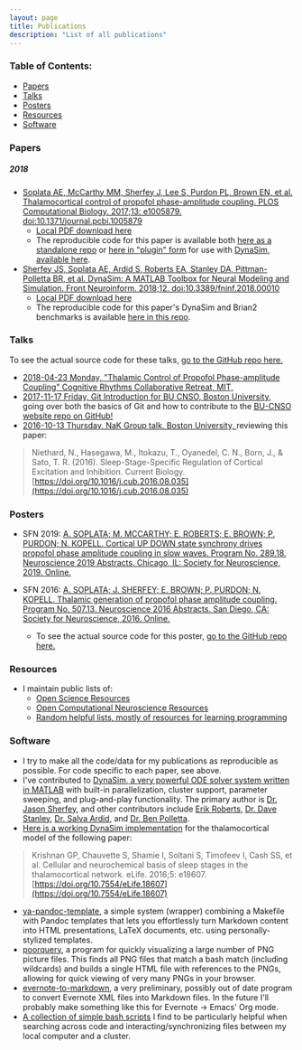 ```yaml
---
layout: page
title: Publications
description: "List of all publications"
---
```


### Table of Contents:
- [Papers](#papers)
- [Talks](#talks)
- [Posters](#posters)
- [Resources](#resources)
- [Software](#software)

### Papers

##### 2018
- [Soplata AE, McCarthy MM, Sherfey J, Lee S, Purdon PL, Brown EN, et al.
  Thalamocortical control of propofol phase-amplitude coupling. PLOS
  Computational Biology. 2017;13: e1005879.
  doi:10.1371/journal.pcbi.1005879](http://journals.plos.org/ploscompbiol/article?id=10.1371/journal.pcbi.1005879)
    - [Local PDF download
      here](/publications/papers/Soplata-2017-thalamocortical-control.pdf)
    - The reproducible code for this paper is available both [here as a
      standalone
      repo](https://github.com/asoplata/propofol-coupling-2017-full) or
      [here in "plugin" form](https://github.com/asoplata/propofol-coupling-2017-mechanisms) for use with [DynaSim, available here](https://github.com/dynasim/dynasim/).
- [Sherfey JS, Soplata AE, Ardid S, Roberts EA, Stanley DA, Pittman-Polletta BR, et al. DynaSim: A MATLAB Toolbox for Neural Modeling and Simulation. Front Neuroinform. 2018;12. doi:10.3389/fninf.2018.00010
](https://www.frontiersin.org/articles/10.3389/fninf.2018.00010/full)
    - [Local PDF download here](/publications/papers/Sherfey-2018-DynaSim.pdf)
    - The reproducible code for this paper's DynaSim and Brian2 benchmarks
      is available [here in this
      repo](https://github.com/asoplata/dynasim-benchmark-brette-2007).

### Talks
To see the actual source code for these talks, [go to the GitHub repo
here.](https://github.com/asoplata/asoplata.github.io/tree/master/publications/talks/)
- [2018-04-23 Monday, "Thalamic Control of Propofol Phase-amplitude Coupling"
  Cognitive Rhythms Collaborative Retreat, MIT,
  ](/publications/talks/20180423-crc-retreat/slides.html)
- [2017-11-17 Friday, Git Introduction for BU CNSO, Boston University,
  ](/publications/talks/20171117-git-intro/slides.html) going over both the basics of
  Git and how to contribute to the [BU-CNSO website repo on
  GitHub!](https://github.com/bu-cnso/bu-cnso.github.io)
- [2016-10-13 Thursday, NaK Group talk, Boston University,
  ](/publications/talks/20161013-nak-talk/slides.html) reviewing this paper:
>   Niethard, N., Hasegawa, M., Itokazu, T., Oyanedel, C. N., Born, J., & Sato,
>   T. R. (2016). Sleep-Stage-Specific Regulation of Cortical Excitation and
>   Inhibition. Current Biology.
>   [https://doi.org/10.1016/j.cub.2016.08.035](https://doi.org/10.1016/j.cub.2016.08.035)

### Posters
- SFN 2019: [A. SOPLATA; M. MCCARTHY; E. ROBERTS; E. BROWN; P. PURDON; N. KOPELL. Cortical UP DOWN state synchrony drives propofol phase amplitude coupling in slow waves. Program No. 289.18. Neuroscience 2019 Abstracts. Chicago, IL: Society for Neuroscience, 2019. Online.](/publications/posters/ASoplata-SFN2019-poster.pdf)

- SFN 2016: [A. SOPLATA; J. SHERFEY; E. BROWN; P. PURDON; N. KOPELL.
  Thalamic generation of propofol phase amplitude coupling. Program No.
  507.13. Neuroscience 2016 Abstracts. San Diego, CA: Society for
  Neuroscience, 2016.
  Online.](/publications/posters/ASoplata-SFN2016-poster.pdf)
    - To see the actual source code for this poster, [go to the GitHub
      repo
      here.](https://github.com/asoplata/asoplata.github.io/tree/master/publications/posters)

### Resources
- I maintain public lists of:
    - [Open Science
      Resources](https://github.com/asoplata/open-science-resources)
    - [Open Computational Neuroscience
      Resources](https://github.com/asoplata/open-computational-neuroscience-resources)
    - [Random helpful lists, mostly of resources for learning
      programming](https://github.com/asoplata/helpful-resources)

### Software
- I try to make all the code/data for my publications as reproducible as
  possible. For code specific to each paper, see above.
- I've contributed to [DynaSim, a very powerful ODE solver
  system written in MATLAB](https://github.com/dynasim/dynasim/) with built-in
  parallelization, cluster support, parameter sweeping, and plug-and-play
  functionality. The primary author is [Dr. Jason
  Sherfey](https://github.com/jsherfey), and other contributors include [Erik
  Roberts](https://github.com/erik-roberts), [Dr. Dave
  Stanley](https://github.com/davestanley), [Dr. Salva
  Ardid](https://github.com/kupiqu), and [Dr. Ben
  Polletta](https://github.com/benpolletta).
- [Here is a working DynaSim
  implementation](https://github.com/asoplata/dynasim-krishnan-2016-model) for
  the thalamocortical model of the following paper:
> Krishnan GP, Chauvette S, Shamie I, Soltani S, Timofeev I, Cash SS, et al.
> Cellular and neurochemical basis of sleep stages in the thalamocortical
> network. eLife. 2016;5: e18607.
> [https://doi.org/10.7554/eLife.18607](https://doi.org/10.7554/eLife.18607)
- [ya-pandoc-template](https://github.com/asoplata/ya-pandoc-template), a simple
  system (wrapper) combining a Makefile with Pandoc templates that lets you
  effortlessly turn Markdown content into HTML presentations, LaTeX documents,
  etc. using personally-stylized templates.
- [poorquery](https://github.com/asoplata/poorquery), a program for quickly
  visualizing a large number of PNG picture files. This finds all PNG files
  that match a bash match (including wildcards) and builds a single HTML file
  with references to the PNGs, allowing for quick viewing of very many PNGs in
  your browser.
- [evernote-to-markdown](https://github.com/asoplata/evernote-to-markdown), a
  very preliminary, possibly out of date program to convert Evernote XML files
  into Markdown files. In the future I'll probably make something like this
  for Evernote -> Emacs' Org mode.
- [A collection of simple bash scripts](https://github.com/asoplata/bin) I find
  to be particularly helpful when searching across code and
  interacting/synchronizing files between my local computer and a cluster.
